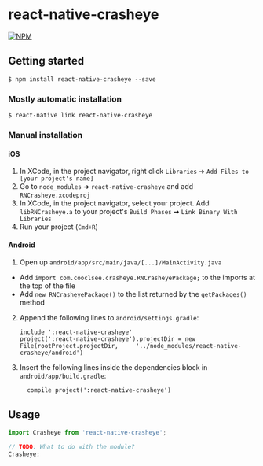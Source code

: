 
# react-native-crasheye

[![NPM](https://nodei.co/npm/react-native-crasheye.png?downloads=true&downloadRank=true&stars=true)](https://nodei.co/npm/react-native-crasheye/)

## Getting started

`$ npm install react-native-crasheye --save`

### Mostly automatic installation

`$ react-native link react-native-crasheye`

### Manual installation


#### iOS

1. In XCode, in the project navigator, right click `Libraries` ➜ `Add Files to [your project's name]`
2. Go to `node_modules` ➜ `react-native-crasheye` and add `RNCrasheye.xcodeproj`
3. In XCode, in the project navigator, select your project. Add `libRNCrasheye.a` to your project's `Build Phases` ➜ `Link Binary With Libraries`
4. Run your project (`Cmd+R`)

#### Android

1. Open up `android/app/src/main/java/[...]/MainActivity.java`
  - Add `import com.cooclsee.crasheye.RNCrasheyePackage;` to the imports at the top of the file
  - Add `new RNCrasheyePackage()` to the list returned by the `getPackages()` method
2. Append the following lines to `android/settings.gradle`:
  	```
  	include ':react-native-crasheye'
  	project(':react-native-crasheye').projectDir = new File(rootProject.projectDir, 	'../node_modules/react-native-crasheye/android')
  	```
3. Insert the following lines inside the dependencies block in `android/app/build.gradle`:
  	```
      compile project(':react-native-crasheye')
  	```


## Usage
```javascript
import Crasheye from 'react-native-crasheye';

// TODO: What to do with the module?
Crasheye;
```
  